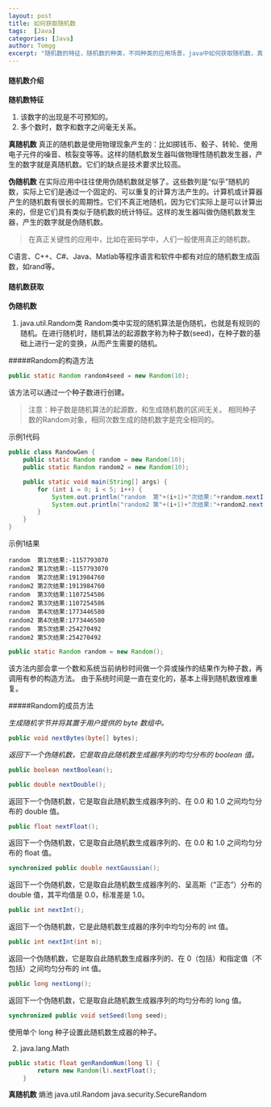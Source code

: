 ```yaml
---
layout: post
title: 如何获取随机数
tags:  [Java]
categories: [Java]
author: Tomgg
excerpt: "随机数的特征，随机数的种类，不同种类的应用场景，java中如何获取随机数，真正随机数如何获取？"
---
```



#### 随机数介绍
**随机数特征**
1. 该数字的出现是不可预知的。
2. 多个数时，数字和数字之间毫无关系。

**真随机数**
真正的随机数是使用物理现象产生的：比如掷钱币、骰子、转轮、使用电子元件的噪音、核裂变等等。这样的随机数发生器叫做物理性随机数发生器，产生的数字就是真随机数。它们的缺点是技术要求比较高。

**伪随机数**
在实际应用中往往使用伪随机数就足够了。这些数列是“似乎”随机的数，实际上它们是通过一个固定的、可以重复的计算方法产生的。计算机或计算器产生的随机数有很长的周期性。它们不真正地随机，因为它们实际上是可以计算出来的，但是它们具有类似于随机数的统计特征。这样的发生器叫做伪随机数发生器，产生的数字就是伪随机数。

>在真正关键性的应用中，比如在密码学中，人们一般使用真正的随机数。

C语言、C++、C#、Java、Matlab等程序语言和软件中都有对应的随机数生成函数，如rand等。

#### 随机数获取
**伪随机数**
1. java.util.Random类
Random类中实现的随机算法是伪随机，也就是有规则的随机。在进行随机时，随机算法的起源数字称为种子数(seed)，在种子数的基础上进行一定的变换，从而产生需要的随机。


#####Random的构造方法 

``` java
public static Random random4seed = new Random(10);
```
该方法可以通过一个种子数进行创建。

>注意：种子数是随机算法的起源数，和生成随机数的区间无关。
>相同种子数的Random对象，相同次数生成的随机数字是完全相同的。

示例1代码

``` java
public class RandowGen {
	public static Random random = new Random(10);
	public static Random random2 = new Random(10);

	public static void main(String[] args) {
		for (int i = 0; i < 5; i++) {
			System.out.println("random  第"+(i+1)+"次结果:"+random.nextInt());
			System.out.println("random2 第"+(i+1)+"次结果:"+random2.nextInt());
		}
	}
}
```

示例1结果

``` 
random  第1次结果:-1157793070
random2 第1次结果:-1157793070
random  第2次结果:1913984760
random2 第2次结果:1913984760
random  第3次结果:1107254586
random2 第3次结果:1107254586
random  第4次结果:1773446580
random2 第4次结果:1773446580
random  第5次结果:254270492
random2 第5次结果:254270492
```

``` java
public static Random random = new Random();
```

该方法内部会拿一个数和系统当前纳秒时间做一个异或操作的结果作为种子数，再调用有参的构造方法。
由于系统时间是一直在变化的，基本上得到随机数很难重复。

#####Random的成员方法

*生成随机字节并将其置于用户提供的 byte 数组中。*
``` java
public void nextBytes(byte[] bytes);
```


*返回下一个伪随机数，它是取自此随机数生成器序列的均匀分布的 boolean 值。*
``` java
public boolean nextBoolean();
```

``` java
public double nextDouble();
```
返回下一个伪随机数，它是取自此随机数生成器序列的、在 0.0 和 1.0 之间均匀分布的 double 值。

``` java
public float nextFloat();
```
返回下一个伪随机数，它是取自此随机数生成器序列的、在 0.0 和 1.0 之间均匀分布的 float 值。

``` java
synchronized public double nextGaussian();
```
返回下一个伪随机数，它是取自此随机数生成器序列的、呈高斯（“正态”）分布的 double 值，其平均值是 0.0，标准差是 1.0。


``` java
public int nextInt();
```
返回下一个伪随机数，它是此随机数生成器的序列中均匀分布的 int 值。

``` java
public int nextInt(int n);
```
返回一个伪随机数，它是取自此随机数生成器序列的、在 0（包括）和指定值（不包括）之间均匀分布的 int 值。

``` java
public long nextLong();
```
返回下一个伪随机数，它是取自此随机数生成器序列的均匀分布的 long 值。

``` java
synchronized public void setSeed(long seed);
```
使用单个 long 种子设置此随机数生成器的种子。

2. java.lang.Math


``` java	
public static float genRandomNum(long l) {
		return new Random(l).nextFloat();
	}
```



**真随机数**
熵池
java.util.Random
java.security.SecureRandom